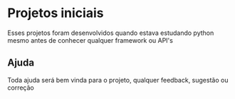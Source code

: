 # Projetos iniciais

Esses projetos foram desenvolvidos quando estava estudando python mesmo antes de conhecer qualquer framework ou API's

## Ajuda

Toda ajuda será bem vinda para o projeto, qualquer feedback, sugestão ou correção
